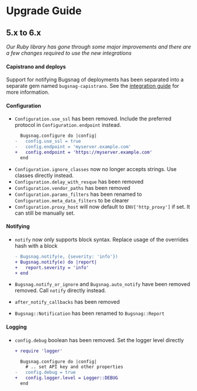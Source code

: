# Upgrade Guide

## 5.x to 6.x

_Our Ruby library has gone through some major improvements and there are a few
changes required to use the new integrations_

#### Capistrano and deploys

Support for notifying Bugsnag of deployments has been separated into a separate
gem named `bugsnag-capistrano`. See the [integration
guide](https://docs.bugsnag.com/api/deploy-tracking/capistrano/) for more information.


#### Configuration

* `Configuration.use_ssl` has been removed. Include the preferred protocol in `Configuration.endpoint` instead.
  ```diff
    Bugsnag.configure do |config|
  -   config.use_ssl = true
  -   config.endpoint = 'myserver.example.com'
  +   config.endpoint = 'https://myserver.example.com'
    end
  ```
* `Configuration.ignore_classes` now no longer accepts strings. Use classes directly instead.
* `Configuration.delay_with_resque` has been removed
* `Configuration.vendor_paths` has been removed
* `Configuration.params_filters` has been renamed to `Configuration.meta_data_filters` to be clearer
* `Configuration.proxy_host` will now default to `ENV['http_proxy']` if set. It can still be manually set.

#### Notifying

* `notify` now only supports block syntax. Replace usage of the overrides hash with a block

  ```diff
  - Bugsnag.notify(e, {severity: 'info'})
  + Bugsnag.notify(e) do |report|
  +   report.severity = 'info'
  + end
  ```

* `Bugsnag.notify_or_ignore` and `Bugsnag.auto_notify` have been removed removed. Call `notify` directly instead.
* `after_notify_callbacks` has been removed
* `Bugsnag::Notification` has been renamed to `Bugsnag::Report`

#### Logging

* `config.debug` boolean has been removed. Set the logger level directly

  ```diff
  + require 'logger'

    Bugsnag.configure do |config|
      # .. set API key and other properties
  -   config.debug = true
  +   config.logger.level = Logger::DEBUG
    end
  ```
